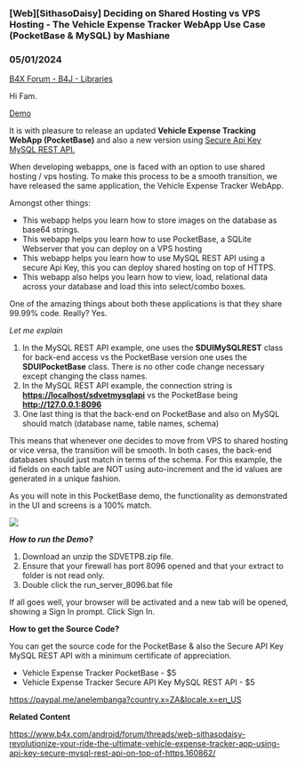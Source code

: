 ### [Web][SithasoDaisy] Deciding on Shared Hosting vs VPS Hosting - The Vehicle Expense Tracker WebApp Use Case (PocketBase & MySQL) by Mashiane
### 05/01/2024
[B4X Forum - B4J - Libraries](https://www.b4x.com/android/forum/threads/160865/)

Hi Fam.  
  
[Demo](https://drive.google.com/file/d/10UBNMgsalJT6M9kf69W_cxpoVA14_f5_/view?usp=sharing)  
  
It is with pleasure to release an updated **Vehicle Expense Tracking WebApp (PocketBase)** and also a new version using [Secure Api Key MySQL REST API.](https://www.b4x.com/android/forum/threads/web-sithasodaisy-revolutionize-your-ride-the-ultimate-vehicle-expense-tracker-app-using-api-key-secure-mysql-rest-api-on-top-of-https.160862/#)  
  
When developing webapps, one is faced with an option to use shared hosting / vps hosting. To make this process to be a smooth transition, we have released the same application, the Vehicle Expense Tracker WebApp.  
  
Amongst other things:  

- This webapp helps you learn how to store images on the database as base64 strings.
- This webapp helps you learn how to use PocketBase, a SQLite Webserver that you can deploy on a VPS hosting
- This webapp helps you learn how to use MySQL REST API using a secure Api Key, this you can deploy shared hosting on top of HTTPS.
- This webapp also helps you learn how to view, load, relational data across your database and load this into select/combo boxes.

One of the amazing things about both these applications is that they share 99.99% code. Really? Yes.  
  
*Let me explain*  
  
1. In the MySQL REST API example, one uses the **SDUIMySQLREST** class for back-end access vs the PocketBase version one uses the **SDUIPocketBase** class. There is no other code change necessary except changing the class names.  
2. In the MySQL REST API example, the connection string is **<https://localhost/sdvetmysqlapi>** vs the PocketBase being **<http://127.0.0.1:8096>**  
3. One last thing is that the back-end on PocketBase and also on MySQL should match (database name, table names, schema)  
  
This means that whenever one decides to move from VPS to shared hosting or vice versa, the transition will be smooth. In both cases, the back-end databases should just match in terms of the schema. For this example, the id fields on each table are NOT using auto-increment and the id values are generated in a unique fashion.  
  
As you will note in this PocketBase demo, the functionality as demonstrated in the UI and screens is a 100% match.  
  
![](https://www.b4x.com/android/forum/attachments/153326)  
  
  
***How to run the Demo?***  
  
1. Download an unzip the SDVETPB.zip file.  
2. Ensure that your firewall has port 8096 opened and that your extract to folder is not read only.  
3. Double click the run\_server\_8096.bat file  
  
If all goes well, your browser will be activated and a new tab will be opened, showing a Sign In prompt. Click Sign In.  
  
**How to get the Source Code?**  
  
  
You can get the source code for the PocketBase & also the Secure API Key MySQL REST API with a minimum certificate of appreciation.  
  

- Vehicle Expense Tracker PocketBase - $5
- Vehicle Expense Tracker Secure API Key MySQL REST API - $5

<https://paypal.me/anelembanga?country.x=ZA&locale.x=en_US>  
  
**Related Content**  
  
<https://www.b4x.com/android/forum/threads/web-sithasodaisy-revolutionize-your-ride-the-ultimate-vehicle-expense-tracker-app-using-api-key-secure-mysql-rest-api-on-top-of-https.160862/>
